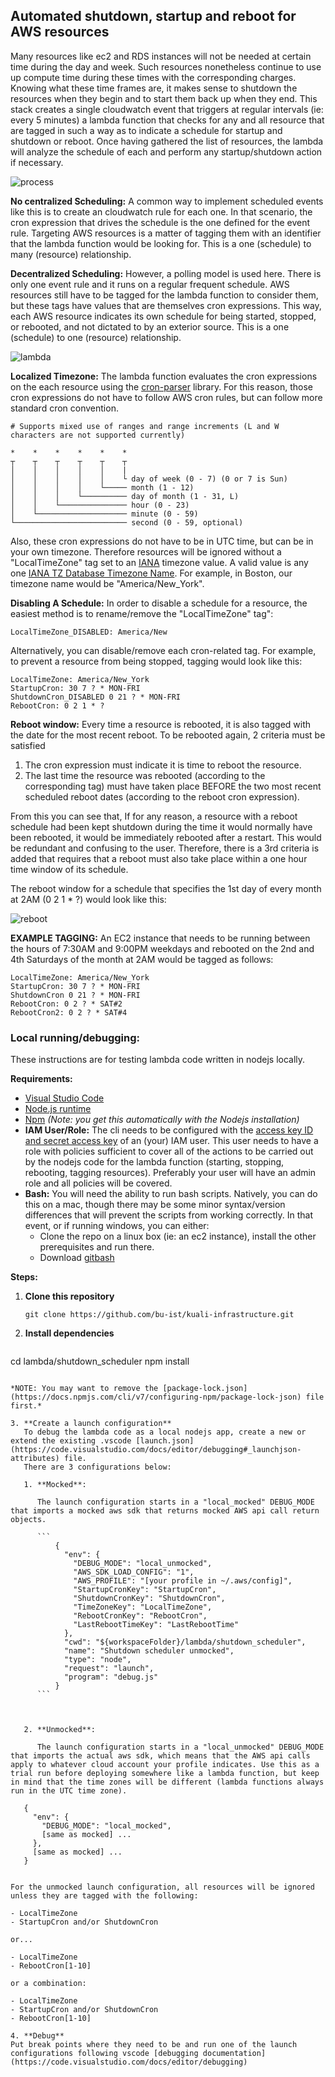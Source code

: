 ## Automated shutdown, startup and reboot for AWS resources

Many resources like ec2 and RDS instances will not be needed at certain time during the day and week.
Such resources nonetheless continue to use up compute time during these times with the corresponding charges.
Knowing what these time frames are, it makes sense to shutdown the resources when they begin and to start them back up when they end.
This stack creates a single cloudwatch event that triggers at regular intervals (ie: every 5 minutes) a lambda function that checks for any and all resource that are tagged in such a way as to indicate a schedule for startup and shutdown or reboot.
Once having gathered the list of resources, the lambda will analyze the schedule of each and perform any startup/shutdown action if necessary.

![process](./process.png)

**No centralized Scheduling:** 
A common way to implement scheduled events like this is to create an cloudwatch rule for each one. In that scenario, the cron expression that drives the schedule is the one defined for the event rule. Targeting AWS resources is a matter of tagging them with an identifier that the lambda function would be looking for. This is a one (schedule) to many (resource) relationship.

**Decentralized Scheduling:** 
However, a polling model is used here. There is only one event rule and it runs on a regular frequent schedule. AWS resources still have to be tagged for the lambda function to consider them, but these tags have values that are themselves cron expressions. This way, each AWS resource indicates its own schedule for being started, stopped, or rebooted, and not dictated to by an exterior source.
This is a one (schedule) to one (resource) relationship.

![lambda](./lambda.png)

**Localized Timezone:** 
The lambda function evaluates the cron expressions on the each resource using the [cron-parser](https://www.npmjs.com/package/cron-parser) library. For this reason, those cron expressions do not have to follow AWS cron rules, but can follow more standard cron convention.

```
# Supports mixed use of ranges and range increments (L and W characters are not supported currently)

*    *    *    *    *    *
┬    ┬    ┬    ┬    ┬    ┬
│    │    │    │    │    |
│    │    │    │    │    └ day of week (0 - 7) (0 or 7 is Sun)
│    │    │    │    └───── month (1 - 12)
│    │    │    └────────── day of month (1 - 31, L)
│    │    └─────────────── hour (0 - 23)
│    └──────────────────── minute (0 - 59)
└───────────────────────── second (0 - 59, optional)
```

Also, these cron expressions do not have to be in UTC time, but can be in your own timezone.
Therefore resources will be ignored without a "LocalTimeZone" tag set to an [IANA](https://www.iana.org/time-zones) timezone value. A valid value is any one [IANA TZ Database Timezone Name](https://en.wikipedia.org/wiki/List_of_tz_database_time_zones). For example, in Boston, our timezone name would be "America/New_York".

**Disabling A Schedule:** 
In order to disable a schedule for a resource, the easiest method is to rename/remove the "LocalTimeZone" tag":

```
LocalTimeZone_DISABLED: America/New
```

Alternatively, you can disable/remove each cron-related tag. For example, to prevent a resource from being stopped, tagging would look like this:

```
LocalTimeZone: America/New_York
StartupCron: 30 7 ? * MON-FRI
ShutdownCron_DISABLED 0 21 ? * MON-FRI
RebootCron: 0 2 1 * ?
```

**Reboot window:**
Every time a resource is rebooted, it is also tagged with the date for the most recent reboot.
To be rebooted again, 2 criteria must be satisfied

1. The cron expression must indicate it is time to reboot the resource.
2. The last time the resource was rebooted (according to the corresponding tag) must have taken place BEFORE the two most recent scheduled reboot dates (according to the reboot cron expression).

From this you can see that, If for any reason, a resource with a reboot schedule had been kept shutdown during the time it would normally have been rebooted, it would be immediately rebooted after a restart. This would be redundant and confusing to the user.
Therefore, there is a 3rd criteria is added that requires that a reboot must also take place within a one hour time window of its schedule.

The reboot window for a schedule that specifies the 1st day of every month at 2AM (0 2 1 * ?) would look like this:

![reboot](./reboot.png)





**EXAMPLE TAGGING:**
An EC2 instance that needs to be running between the hours of 7:30AM and 9:00PM weekdays and rebooted on the 2nd and 4th Saturdays of the month at 2AM would be tagged as follows:

```
LocalTimeZone: America/New_York
StartupCron: 30 7 ? * MON-FRI
ShutdownCron 0 21 ? * MON-FRI
RebootCron: 0 2 ? * SAT#2
RebootCron2: 0 2 ? * SAT#4 
```



### Local running/debugging:

These instructions are for testing lambda code written in nodejs locally.

**Requirements:**

- [Visual Studio Code](https://code.visualstudio.com/download)
- [Node.js runtime](https://nodejs.org/en/download/)
- [Npm](https://www.npmjs.com/get-npm) *(Note: you get this automatically with the Nodejs installation)*
- **IAM User/Role:**
  The cli needs to be configured with the [access key ID and secret access key](https://docs.aws.amazon.com/general/latest/gr/aws-sec-cred-types.html#access-keys-and-secret-access-keys) of an (your) IAM user. This user needs to have a role with policies sufficient to cover all of the actions to be carried out by the nodejs code for the lambda function (starting, stopping, rebooting, tagging resources). Preferably your user will have an admin role and all policies will be covered.
- **Bash:**
  You will need the ability to run bash scripts. Natively, you can do this on a mac, though there may be some minor syntax/version differences that will prevent the scripts from working correctly. In that event, or if running windows, you can either:
  - Clone the repo on a linux box (ie: an ec2 instance), install the other prerequisites and run there.
  - Download [gitbash](https://git-scm.com/downloads)

**Steps:**

1. **Clone this repository**

   ```
   git clone https://github.com/bu-ist/kuali-infrastructure.git
   ```

2. **Install dependencies**
   
   ```
cd lambda/shutdown_scheduler
   npm install
```
   
*NOTE: You may want to remove the [package-lock.json](https://docs.npmjs.com/cli/v7/configuring-npm/package-lock-json) file first.*
   
3. **Create a launch configuration**
   To debug the lambda code as a local nodejs app, create a new or extend the existing .vscode [launch.json](https://code.visualstudio.com/docs/editor/debugging#_launchjson-attributes) file.
   There are 3 configurations below:

   1. **Mocked**: 

      The launch configuration starts in a "local_mocked" DEBUG_MODE that imports a mocked aws sdk that returns mocked AWS api call return objects. 

      ```
          {
            "env": {
              "DEBUG_MODE": "local_unmocked",
              "AWS_SDK_LOAD_CONFIG": "1",
              "AWS_PROFILE": "[your profile in ~/.aws/config]",
              "StartupCronKey": "StartupCron",
              "ShutdownCronKey": "ShutdownCron",
              "TimeZoneKey": "LocalTimeZone",
              "RebootCronKey": "RebootCron",
              "LastRebootTimeKey": "LastRebootTime"
            },
            "cwd": "${workspaceFolder}/lambda/shutdown_scheduler",
            "name": "Shutdown scheduler unmocked",
            "type": "node",
            "request": "launch",
            "program": "debug.js"
          }
      ```

      

   2. **Unmocked**:

      The launch configuration starts in a "local_unmocked" DEBUG_MODE that imports the actual aws sdk, which means that the AWS api calls apply to whatever cloud account your profile indicates. Use this as a trial run before deploying somewhere like a lambda function, but keep in mind that the time zones will be different (lambda functions always run in the UTC time zone).

   ```
       {
         "env": {
           "DEBUG_MODE": "local_mocked",
           [same as mocked] ...
         },
         [same as mocked] ...
       } 
   ```

   For the unmocked launch configuration, all resources will be ignored unless they are tagged with the following:

   - LocalTimeZone
   - StartupCron and/or ShutdownCron

   or...

   - LocalTimeZone
   - RebootCron[1-10]

   or a combination:

   - LocalTimeZone
   - StartupCron and/or ShutdownCron
   - RebootCron[1-10]

4. **Debug**
   Put break points where they need to be and run one of the launch configurations following vscode [debugging documentation](https://code.visualstudio.com/docs/editor/debugging)

